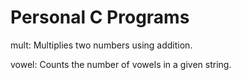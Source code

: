 # Personal C Programs

mult: Multiplies two numbers using addition.

vowel: Counts the number of vowels in a given string.
